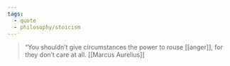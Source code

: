 ```yaml
---
tags:
  - quote
  - philosophy/stoicism
---
```

> “You shouldn’t give circumstances the power to rouse [[anger]], for they don’t care at all.
> [[Marcus Aurelius]]
